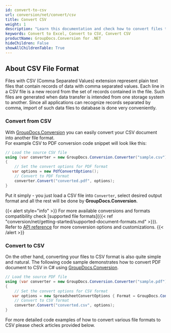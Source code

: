 ```yaml
---
id: convert-to-csv
url: conversion/net/convert/csv
title: Convert CSV
weight: 1
description: "Learn this documentation and check how to convert files to comma-separated values format with GroupDocs.Conversion for .NET."
keywords: Convert to Excel, Convert to CSV, Convert CSV
productName: GroupDocs.Conversion for .NET
hideChildren: False
showAllChildrenTable: True
---
```


## About CSV File Format

Files with CSV (Comma Separated Values) extension represent plain text files that contain records of data with comma separated values. Each line in a CSV file is a new record from the set of records contained in the file. Such files are generated when data transfer is intended from one storage system to another. Since all applications can recognize records separated by comma, import of such data files to database is done very conveniently.

### Convert from CSV

With [GroupDocs.Conversion](https://products.groupdocs.com/conversion/net) you can easily convert your CSV document into another file format.  
For example CSV to PDF conversion code snippet will look like this:

```csharp
// Load the source CSV file
using (var converter = new GroupDocs.Conversion.Converter("sample.csv"))
{
    // Set the convert options for PDF format
   var options = new PdfConvertOptions();
    // Convert to PDF format
    converter.Convert("converted.pdf", options);
}
```

Put it simply - you just load a CSV file into `Converter`, select desired output format and all the rest will be done by **GroupDocs.Conversion**.  

{{< alert style="info" >}}
For more available conversions and formats compatibility check [supported file formats]({{< ref "conversion/net/getting-started/supported-document-formats.md" >}}).
Refer to [API reference](https://apireference.groupdocs.com/conversion/net/groupdocs.conversion.options.convert) for more conversion options and customizations.
{{< /alert >}}

### Convert to CSV

On the other hand, converting your files to CSV format is also quite simple and natural.
The following code sample demonstrates how to convert PDF document to CSV in C# using [GroupDocs.Conversion](https://products.groupdocs.com/conversion/net).

```csharp
// Load the source PDF file
using (var converter = new GroupDocs.Conversion.Converter("sample.pdf"))
{
    // Set the convert options for CSV format
   var options = new SpreadsheetConvertOptions { Format = GroupDocs.Conversion.FileTypes.SpreadsheetFileType.Csv };
    // Convert to CSV format
    converter.Convert("converted.csv", options);
}
```

For more detailed code examples of how to convert various file formats to CSV please check articles provided below.
